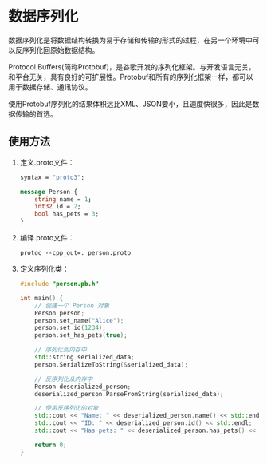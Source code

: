 # 数据序列化

数据序列化是将数据结构转换为易于存储和传输的形式的过程，在另一个环境中可以反序列化回原始数据结构。

Protocol Buffers(简称Protobuf)，是谷歌开发的序列化框架。与开发语言无关，和平台无关，具有良好的可扩展性。Protobuf和所有的序列化框架一样，都可以用于数据存储、通讯协议。

使用Protobuf序列化的结果体积远比XML、JSON要小，且速度快很多，因此是数据传输的首选。

## 使用方法

1. 定义.proto文件：

    ```protobuf title="person.proto"
    syntax = "proto3";

    message Person {
        string name = 1;
        int32 id = 2;
        bool has_pets = 3;
    }
    ```

2. 编译.proto文件：

    ```shell
    protoc --cpp_out=. person.proto
    ```

3. 定义序列化类：

    ```CPP
    #include "person.pb.h"

    int main() {
        // 创建一个 Person 对象
        Person person;
        person.set_name("Alice");
        person.set_id(1234);
        person.set_has_pets(true);

        // 序列化到内存中
        std::string serialized_data;
        person.SerializeToString(&serialized_data);

        // 反序列化从内存中
        Person deserialized_person;
        deserialized_person.ParseFromString(serialized_data);

        // 使用反序列化的对象
        std::cout << "Name: " << deserialized_person.name() << std::endl;
        std::cout << "ID: " << deserialized_person.id() << std::endl;
        std::cout << "Has pets: " << deserialized_person.has_pets() << std::endl;

        return 0;
    }
    ```